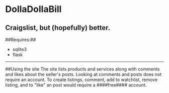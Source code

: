 # DollaDollaBill
Craigslist, but (hopefully) better.
----
##Requires:##

* sqlite3 
* flask

-----
##Using the site
The site lists products and services along with comments and likes about the seller's posts.
Looking at comments and posts does not require an account. To create listings, comment, add to
watchlist, remove listing, and to "like" an post would require a ####free#### account.

